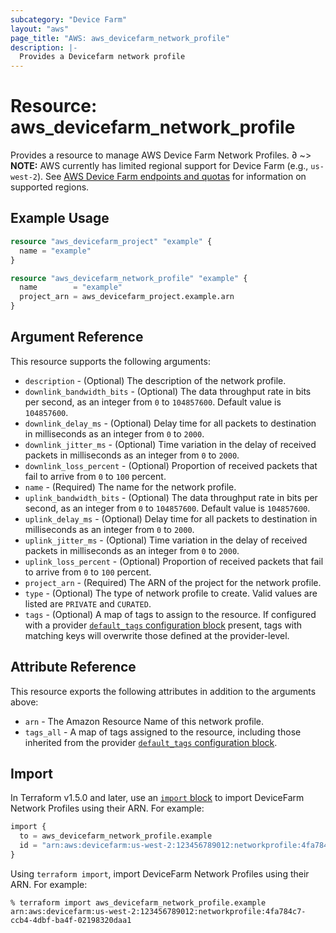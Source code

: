 ```yaml
---
subcategory: "Device Farm"
layout: "aws"
page_title: "AWS: aws_devicefarm_network_profile"
description: |-
  Provides a Devicefarm network profile
---
```


# Resource: aws_devicefarm_network_profile

Provides a resource to manage AWS Device Farm Network Profiles.
∂
~> **NOTE:** AWS currently has limited regional support for Device Farm (e.g., `us-west-2`). See [AWS Device Farm endpoints and quotas](https://docs.aws.amazon.com/general/latest/gr/devicefarm.html) for information on supported regions.

## Example Usage

```terraform
resource "aws_devicefarm_project" "example" {
  name = "example"
}

resource "aws_devicefarm_network_profile" "example" {
  name        = "example"
  project_arn = aws_devicefarm_project.example.arn
}
```

## Argument Reference

This resource supports the following arguments:

* `description` - (Optional) The description of the network profile.
* `downlink_bandwidth_bits` - (Optional) The data throughput rate in bits per second, as an integer from `0` to `104857600`. Default value is `104857600`.
* `downlink_delay_ms` - (Optional) Delay time for all packets to destination in milliseconds as an integer from `0` to `2000`.
* `downlink_jitter_ms` - (Optional) Time variation in the delay of received packets in milliseconds as an integer from `0` to `2000`.
* `downlink_loss_percent` - (Optional) Proportion of received packets that fail to arrive from `0` to `100` percent.
* `name` - (Required) The name for the network profile.
* `uplink_bandwidth_bits` - (Optional) The data throughput rate in bits per second, as an integer from `0` to `104857600`. Default value is `104857600`.
* `uplink_delay_ms` - (Optional) Delay time for all packets to destination in milliseconds as an integer from `0` to `2000`.
* `uplink_jitter_ms` - (Optional) Time variation in the delay of received packets in milliseconds as an integer from `0` to `2000`.
* `uplink_loss_percent` - (Optional) Proportion of received packets that fail to arrive from `0` to `100` percent.
* `project_arn` - (Required) The ARN of the project for the network profile.
* `type` - (Optional) The type of network profile to create. Valid values are listed are `PRIVATE` and `CURATED`.
* `tags` - (Optional) A map of tags to assign to the resource. If configured with a provider [`default_tags` configuration block](https://registry.terraform.io/providers/hashicorp/aws/latest/docs#default_tags-configuration-block) present, tags with matching keys will overwrite those defined at the provider-level.

## Attribute Reference

This resource exports the following attributes in addition to the arguments above:

* `arn` - The Amazon Resource Name of this network profile.
* `tags_all` - A map of tags assigned to the resource, including those inherited from the provider [`default_tags` configuration block](https://registry.terraform.io/providers/hashicorp/aws/latest/docs#default_tags-configuration-block).

## Import

In Terraform v1.5.0 and later, use an [`import` block](https://developer.hashicorp.com/terraform/language/import) to import DeviceFarm Network Profiles using their ARN. For example:

```terraform
import {
  to = aws_devicefarm_network_profile.example
  id = "arn:aws:devicefarm:us-west-2:123456789012:networkprofile:4fa784c7-ccb4-4dbf-ba4f-02198320daa1"
}
```

Using `terraform import`, import DeviceFarm Network Profiles using their ARN. For example:

```console
% terraform import aws_devicefarm_network_profile.example arn:aws:devicefarm:us-west-2:123456789012:networkprofile:4fa784c7-ccb4-4dbf-ba4f-02198320daa1
```
